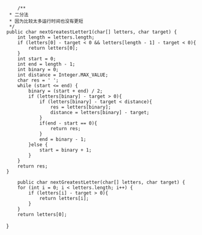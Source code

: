 		/**
     * 二分法
     * 因为比较太多运行时间也没有更短
     */
    public char nextGreatestLetter1(char[] letters, char target) {
        int length = letters.length;
        if (letters[0] - target < 0 && letters[length - 1] - target < 0){
            return letters[0];
        }
        int start = 0;
        int end = length - 1;
        int binary = 0;
        int distance = Integer.MAX_VALUE;
        char res = ' ';
        while (start <= end) {
            binary = (start + end) / 2;
            if (letters[binary] - target > 0){
                if (letters[binary] - target < distance){
                    res = letters[binary];
                    distance = letters[binary] - target;
                }
                if(end - start == 0){
                    return res;
                }
                end = binary - 1;
            }else {
                start = binary + 1;
            }
        }
        return res;
    }
		
		public char nextGreatestLetter(char[] letters, char target) {
        for (int i = 0; i < letters.length; i++) {
            if (letters[i] - target > 0){
                return letters[i];
            }
        }
        return letters[0];
   }
